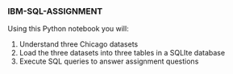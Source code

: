 ### IBM-SQL-ASSIGNMENT
Using this Python notebook you will:
1. Understand three Chicago datasets
2. Load the three datasets into three tables in a SQLIte database
3. Execute SQL queries to answer assignment questions
